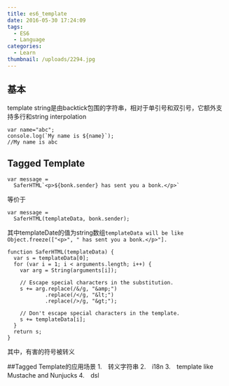 ```yaml
---
title: es6_template
date: 2016-05-30 17:24:09
tags:
  - ES6
  - Language
categories:
  - Learn 
thumbnail: /uploads/2294.jpg
---
```

## 基本
template string是由backtick包围的字符串，相对于单引号和双引号，它额外支持多行和string interpolation
```
var name="abc";
console.log(`My name is ${name}`);
//My name is abc
```

## Tagged Template

```
var message =
  SaferHTML`<p>${bonk.sender} has sent you a bonk.</p>`
```
等价于
```
var message =
  SaferHTML(templateData, bonk.sender);
```
其中templateDate的值为string数组`templateData will be like Object.freeze(["<p>", " has sent you a bonk.</p>"].`
```
function SaferHTML(templateData) {
  var s = templateData[0];
  for (var i = 1; i < arguments.length; i++) {
    var arg = String(arguments[i]);

    // Escape special characters in the substitution.
    s += arg.replace(/&/g, "&amp;")
            .replace(/</g, "&lt;")
            .replace(/>/g, "&gt;");

    // Don't escape special characters in the template.
    s += templateData[i];
  }
  return s;
}
```
其中，有害的符号被转义

##Tagged Template的应用场景
1.　转义字符串
2.　i18n
3.　template like Mustache and Nunjucks
4.　dsl
